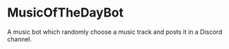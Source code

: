 # MusicOfTheDayBot
 A music bot which randomly choose a music track and posts it in a Discord channel.
